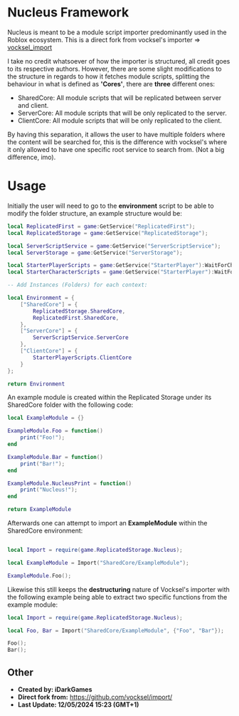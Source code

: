 # Nucleus Framework

Nucleus is meant to be a module script importer predominantly used in the Roblox ecosystem. This is a direct fork from vocksel's importer => [vocksel_import](https://github.com/vocksel/import/)

I take no credit whatsoever of how the importer is structured, all credit goes to its respective authors. However, there are some slight modifications to the structure in regards to how it fetches
module scripts, splitting the behaviour in what is defined as **'Cores'**, there are **three** different ones:

- SharedCore: All module scripts that will be replicated between server and client.
- ServerCore: All module scripts that will be only replicated to the server.
- ClientCore: All module scripts that will be only replicated to the client.

By having this separation, it allows the user to have multiple folders where the content will be searched for, this is the difference with vocksel's where it only allowed to have one specific root service to search from.
(Not a big difference, imo).

# Usage

Initially the user will need to go to the **environment** script to be able to modify the folder structure, an example structure would be:

```lua
local ReplicatedFirst = game:GetService("ReplicatedFirst");
local ReplicatedStorage = game:GetService("ReplicatedStorage");

local ServerScriptService = game:GetService("ServerScriptService");
local ServerStorage = game:GetService("ServerStorage");

local StarterPlayerScripts = game:GetService("StarterPlayer"):WaitForChild("StarterPlayerScripts");
local StarterCharacterScripts = game:GetService("StarterPlayer"):WaitForChild("StarterCharacterScripts");

-- Add Instances (Folders) for each context:

local Environment = {
    ["SharedCore"] = {
        ReplicatedStorage.SharedCore,
        ReplicatedFirst.SharedCore,
    },
    ["ServerCore"] = {
        ServerScriptService.ServerCore
    },
    ["ClientCore"] = {
        StarterPlayerScripts.ClientCore
    }
};

return Environment
```

An example module is created within the Replicated Storage under its SharedCore folder with the following code:
```lua
local ExampleModule = {}

ExampleModule.Foo = function()
    print("Foo!");
end

ExampleModule.Bar = function()
    print("Bar!");
end

ExampleModule.NucleusPrint = function()
    print("Nucleus!");
end

return ExampleModule
```

Afterwards one can attempt to import an **ExampleModule** within the SharedCore environment:
```lua

local Import = require(game.ReplicatedStorage.Nucleus);

local ExampleModule = Import("SharedCore/ExampleModule");

ExampleModule.Foo();

```

Likewise this still keeps the **destructuring** nature of Vocksel's importer with the following example being able to extract two specific functions from the example module:
```lua
local Import = require(game.ReplicatedStorage.Nucleus);

local Foo, Bar = Import("SharedCore/ExampleModule", {"Foo", "Bar"});

Foo();
Bar();

```

## Other

- **Created by: iDarkGames**
- **Direct fork from:** https://github.com/vocksel/import/
- **Last Update: 12/05/2024 15:23 (GMT+1)**

